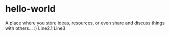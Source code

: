 # hello-world
A place where you store ideas, resources, or even share and discuss things with others... :)
Line2.1
Line3
